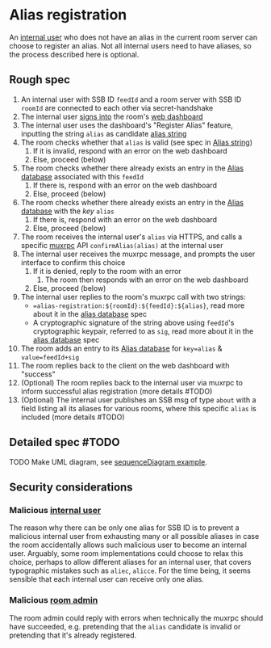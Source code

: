 # Alias registration

An [internal user](../Stakeholders/Internal%20user.md) who does not have an alias in the current room server can choose to register an alias. Not all internal users need to have aliases, so the process described here is optional.

## Rough spec

1. An internal user with SSB ID `feedId` and a room server with SSB ID `roomId` are connected to each other via secret-handshake
1. The internal user [signs into](Sign-in%20with%20SSB.md) the room's [web dashboard](Web%20Dashboard.md)
1. The internal user uses the dashboard's "Register Alias" feature, inputting the string `alias` as candidate [alias string](Alias%20string.md)
1. The room checks whether that `alias` is valid (see spec in [Alias string](Alias%20string.md))
    1. If it is invalid, respond with an error on the web dashboard
    1. Else, proceed (below)
1. The room checks whether there already exists an entry in the [Alias database](Alias%20database.md) associated with this `feedId`
    1. If there is, respond with an error on the web dashboard
    1. Else, proceed (below)
1. The room checks whether there already exists an entry in the [Alias database](Alias%20database.md) with the *key* `alias`
    1. If there is, respond with an error on the web dashboard
    1. Else, proceed (below)
1. The room receives the internal user's `alias` via HTTPS, and calls a specific [muxrpc](https://github.com/ssb-js/muxrpc/) API `confirmAlias(alias)` at the internal user
1. The internal user receives the muxrpc message, and prompts the user interface to confirm this choice
    1. If it is denied, reply to the room with an error
        1. The room then responds with an error on the web dashboard
    1. Else, proceed (below)
1. The internal user replies to the room's muxrpc call with two strings:
    - `=alias-registration:${roomId}:${feedId}:${alias}`, read more about it in the [alias database](Alias%20database.md) spec
    - A cryptographic signature of the string above using `feedId`'s cryptographic keypair, referred to as `sig`, read more about it in the [alias database](Alias%20database.md) spec
1. The room adds an entry to its [Alias database](Alias%20database.md) for `key=alias` & `value=feedId+sig`
1. The room replies back to the client on the web dashboard with "success"
1. (Optional) The room replies back to the internal user via muxrpc to inform successful alias registration (more details #TODO)
1. (Optional) The internal user publishes an SSB msg of type `about` with a field listing all its aliases for various rooms, where this specific `alias` is included (more details #TODO)

## Detailed spec #TODO

TODO Make UML diagram, see [sequenceDiagram example](../Misc/sequenceDiagram%20example.md).

## Security considerations

### Malicious [internal user](../Stakeholders/Internal%20user.md)

The reason why there can be only one alias for SSB ID is to prevent a malicious internal user from exhausting many or all possible aliases in case the room accidentally allows such malicious user to become an internal user. Arguably, some room implementations could choose to relax this choice, perhaps to allow different aliases for an internal user, that covers typographic mistakes such as `aliec`, `alicce`. For the time being, it seems sensible that each internal user can receive only one alias.

### Malicious [room admin](../Stakeholders/Room%20admin.md)

The room admin could reply with errors when technically the muxrpc should have succeeded, e.g. pretending that the `alias` candidate is invalid or pretending that it's already registered.